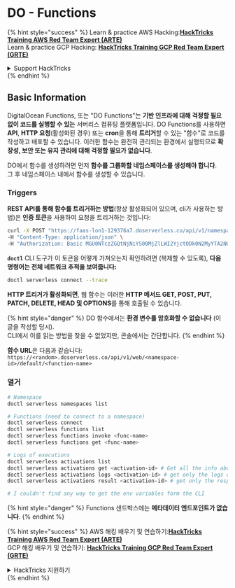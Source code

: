 # DO - Functions

{% hint style="success" %}
Learn & practice AWS Hacking:<img src="../../../.gitbook/assets/image (1).png" alt="" data-size="line">[**HackTricks Training AWS Red Team Expert (ARTE)**](https://training.hacktricks.xyz/courses/arte)<img src="../../../.gitbook/assets/image (1).png" alt="" data-size="line">\
Learn & practice GCP Hacking: <img src="../../../.gitbook/assets/image (2).png" alt="" data-size="line">[**HackTricks Training GCP Red Team Expert (GRTE)**<img src="../../../.gitbook/assets/image (2).png" alt="" data-size="line">](https://training.hacktricks.xyz/courses/grte)

<details>

<summary>Support HackTricks</summary>

* Check the [**subscription plans**](https://github.com/sponsors/carlospolop)!
* **Join the** 💬 [**Discord group**](https://discord.gg/hRep4RUj7f) or the [**telegram group**](https://t.me/peass) or **follow** us on **Twitter** 🐦 [**@hacktricks\_live**](https://twitter.com/hacktricks\_live)**.**
* **Share hacking tricks by submitting PRs to the** [**HackTricks**](https://github.com/carlospolop/hacktricks) and [**HackTricks Cloud**](https://github.com/carlospolop/hacktricks-cloud) github repos.

</details>
{% endhint %}

## Basic Information

DigitalOcean Functions, 또는 "DO Functions"는 **기반 인프라에 대해 걱정할 필요 없이 코드를 실행할 수 있는** 서버리스 컴퓨팅 플랫폼입니다. DO Functions를 사용하면 **API**, **HTTP 요청**(활성화된 경우) 또는 **cron**을 통해 **트리거**할 수 있는 "함수"로 코드를 작성하고 배포할 수 있습니다. 이러한 함수는 완전히 관리되는 환경에서 실행되므로 **확장성, 보안 또는 유지 관리에 대해 걱정할 필요가 없습니다**.

DO에서 함수를 생성하려면 먼저 **함수를 그룹화할 네임스페이스를 생성해야 합니다**.\
그 후 네임스페이스 내에서 함수를 생성할 수 있습니다.

### Triggers

**REST API를 통해 함수를 트리거하는 방법**(항상 활성화되어 있으며, cli가 사용하는 방법)은 **인증 토큰**을 사용하여 요청을 트리거하는 것입니다:
```bash
curl -X POST "https://faas-lon1-129376a7.doserverless.co/api/v1/namespaces/fn-c100c012-65bf-4040-1230-2183764b7c23/actions/functionname?blocking=true&result=true" \
-H "Content-Type: application/json" \
-H "Authorization: Basic MGU0NTczZGQtNjNiYS00MjZlLWI2YjctODk0N2MyYTA2NGQ4OkhwVEllQ2t4djNZN2x6YjJiRmFGc1FERXBySVlWa1lEbUxtRE1aRTludXA1UUNlU2VpV0ZGNjNqWnVhYVdrTFg="
```
**`doctl`** CLI 도구가 이 토큰을 어떻게 가져오는지 확인하려면 (복제할 수 있도록), **다음 명령어는 전체 네트워크 추적을 보여줍니다:**
```bash
doctl serverless connect --trace
```
**HTTP 트리거가 활성화되면**, 웹 함수는 이러한 **HTTP 메서드 GET, POST, PUT, PATCH, DELETE, HEAD 및 OPTIONS**를 통해 호출될 수 있습니다.

{% hint style="danger" %}
DO 함수에서는 **환경 변수를 암호화할 수 없습니다** (이 글을 작성할 당시).\
CLI에서 이를 읽는 방법을 찾을 수 없었지만, 콘솔에서는 간단합니다.
{% endhint %}

**함수 URL**은 다음과 같습니다: `https://<random>.doserverless.co/api/v1/web/<namespace-id>/default/<function-name>`

### 열거
```bash
# Namespace
doctl serverless namespaces list

# Functions (need to connect to a namespace)
doctl serverless connect
doctl serverless functions list
doctl serverless functions invoke <func-name>
doctl serverless functions get <func-name>

# Logs of executions
doctl serverless activations list
doctl serverless activations get <activation-id> # Get all the info about execution
doctl serverless activations logs <activation-id> # get only the logs of execution
doctl serverless activations result <activation-id> # get only the response result of execution

# I couldn't find any way to get the env variables form the CLI
```
{% hint style="danger" %}
Functions 샌드박스에는 **메타데이터 엔드포인트가 없습니다**.
{% endhint %}

{% hint style="success" %}
AWS 해킹 배우기 및 연습하기:<img src="../../../.gitbook/assets/image (1).png" alt="" data-size="line">[**HackTricks Training AWS Red Team Expert (ARTE)**](https://training.hacktricks.xyz/courses/arte)<img src="../../../.gitbook/assets/image (1).png" alt="" data-size="line">\
GCP 해킹 배우기 및 연습하기: <img src="../../../.gitbook/assets/image (2).png" alt="" data-size="line">[**HackTricks Training GCP Red Team Expert (GRTE)**<img src="../../../.gitbook/assets/image (2).png" alt="" data-size="line">](https://training.hacktricks.xyz/courses/grte)

<details>

<summary>HackTricks 지원하기</summary>

* [**구독 계획**](https://github.com/sponsors/carlospolop) 확인하기!
* **💬 [**Discord 그룹**](https://discord.gg/hRep4RUj7f) 또는 [**텔레그램 그룹**](https://t.me/peass)에 참여하거나 **Twitter** 🐦 [**@hacktricks\_live**](https://twitter.com/hacktricks\_live)**를 팔로우하세요.**
* **[**HackTricks**](https://github.com/carlospolop/hacktricks) 및 [**HackTricks Cloud**](https://github.com/carlospolop/hacktricks-cloud) 깃허브 리포지토리에 PR을 제출하여 해킹 팁을 공유하세요.**

</details>
{% endhint %}
